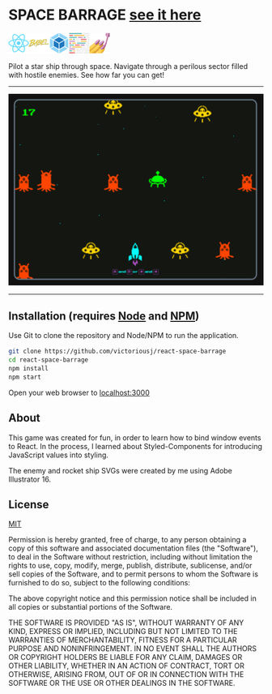 # SPACE BARRAGE [see it here](https://victoriousj.github.io/react-space-barrage/)

![React](./src/Assets/doc-photos/react.png?raw=true 'React')![Babel](./src/Assets/doc-photos/babel.png?raw=true 'Babel')![Webpack](./src/Assets/doc-photos/webpack.png?raw=true 'Webpack')![Prettier](./src/Assets/doc-photos/prettier.png?raw=true 'Prettier')![Styled-Component](./src/Assets/doc-photos/styled-components.png?raw=true 'Styled-Components')

Pilot a star ship through space. Navigate through a perilous sector filled with hostile enemies. See how far you can get!

---

![Screen Capture of Space Barrage](./src/Assets/doc-photos/screencapture.png?raw=true 'In-game screen capture')

---

## Installation (requires [Node](https://nodejs.org/en/) and [NPM](https://www.npmjs.com/))

Use Git to clone the repository and Node/NPM to run the application.

```bash
git clone https://github.com/victoriousj/react-space-barrage
cd react-space-barrage
npm install
npm start
```

Open your web browser to [localhost:3000](http://localhost:3000/)

## About

This game was created for fun, in order to learn how to bind window events to React. In the process, I learned about Styled-Components for introducing JavaScript values into styling.

The enemy and rocket ship SVGs were created by me using Adobe Illustrator 16.

## License

[MIT](https://choosealicense.com/licenses/mit/)

Permission is hereby granted, free of charge, to any person obtaining a copy of this software and associated documentation files (the "Software"), to deal in the Software without restriction, including without limitation the rights to use, copy, modify, merge, publish, distribute, sublicense, and/or sell copies of the Software, and to permit persons to whom the Software is furnished to do so, subject to the following conditions:

The above copyright notice and this permission notice shall be included in all copies or substantial portions of the Software.

THE SOFTWARE IS PROVIDED "AS IS", WITHOUT WARRANTY OF ANY KIND, EXPRESS OR IMPLIED, INCLUDING BUT NOT LIMITED TO THE WARRANTIES OF MERCHANTABILITY, FITNESS FOR A PARTICULAR PURPOSE AND NONINFRINGEMENT. IN NO EVENT SHALL THE AUTHORS OR COPYRIGHT HOLDERS BE LIABLE FOR ANY CLAIM, DAMAGES OR OTHER LIABILITY, WHETHER IN AN ACTION OF CONTRACT, TORT OR OTHERWISE, ARISING FROM, OUT OF OR IN CONNECTION WITH THE SOFTWARE OR THE USE OR OTHER DEALINGS IN THE SOFTWARE.
